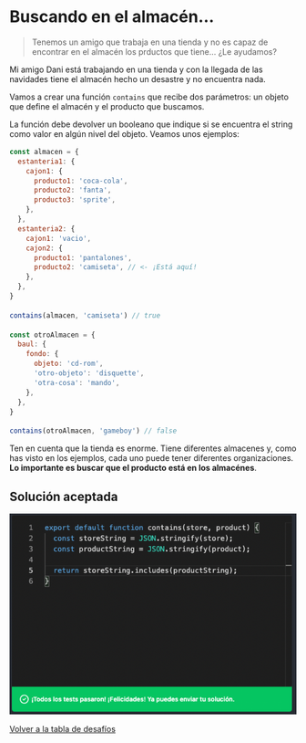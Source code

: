 # Buscando en el almacén...

> Tenemos un amigo que trabaja en una tienda y no es capaz de encontrar en el almacén los prductos que tiene... ¿Le ayudamos?

Mi amigo Dani está trabajando en una tienda y con la llegada de las navidades tiene el almacén hecho un desastre y no encuentra nada.

Vamos a crear una función `contains` que recibe dos parámetros: un objeto que define el almacén y el producto que buscamos.

La función debe devolver un booleano que indique si se encuentra el string como valor en algún nivel del objeto. Veamos unos ejemplos:

```javascript
const almacen = {
  estanteria1: {
    cajon1: {
      producto1: 'coca-cola',
      producto2: 'fanta',
      producto3: 'sprite',
    },
  },
  estanteria2: {
    cajon1: 'vacio',
    cajon2: {
      producto1: 'pantalones',
      producto2: 'camiseta', // <- ¡Está aquí!
    },
  },
}

contains(almacen, 'camiseta') // true

const otroAlmacen = {
  baul: {
    fondo: {
      objeto: 'cd-rom',
      'otro-objeto': 'disquette',
      'otra-cosa': 'mando',
    },
  },
}

contains(otroAlmacen, 'gameboy') // false
```

Ten en cuenta que la tienda es enorme. Tiene diferentes almacenes y, como has visto en los ejemplos, cada uno puede tener diferentes organizaciones. **Lo importante es buscar que el producto está en los almacénes**.

## Solución aceptada

![Solución aceptada](./solution.png)

[Volver a la tabla de desafíos](/README.md)
